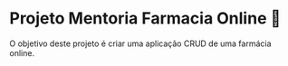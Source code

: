 # Projeto Mentoria Farmacia Online :hospital:	
O objetivo deste projeto é criar uma aplicação CRUD de uma farmácia online.